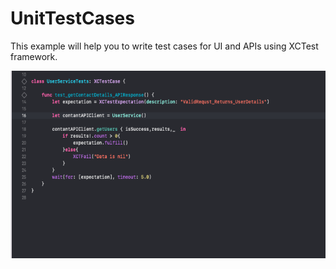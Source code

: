 # UnitTestCases


This example will help you to write test cases for UI and APIs using XCTest framework.

<img src="APITestExample.png" width="600" height="300">
